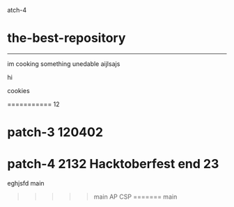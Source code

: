 atch-4
# the-best-repository
_____________
im cooking something unedable
aijlsajs

hi 

cookies

===========
12

patch-3
120402
=======



patch-4
2132
Hacktoberfest end 23
=======
eghjsfd
main
>>>>> main
AP CSP
=======
 main
